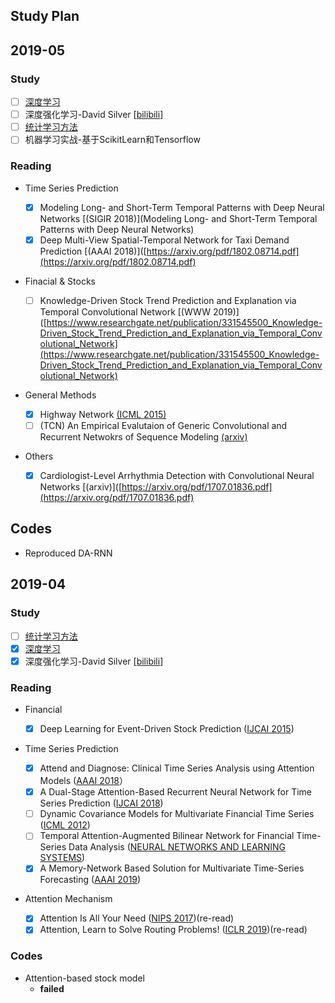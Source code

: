 ## Study Plan

## 2019-05

### Study

- [ ] [深度学习](https://book.douban.com/subject/27087503/)
- [ ] 深度强化学习-David Silver [[bilibili](https://www.bilibili.com/video/av45357759)]
- [ ] [统计学习方法](https://book.douban.com/subject/10590856/)
- [ ] 机器学习实战-基于ScikitLearn和Tensorflow

### Reading

* Time Series Prediction
  
  * [x] Modeling Long- and Short-Term Temporal Patterns with Deep Neural Networks [(SIGIR 2018)](Modeling Long- and Short-Term Temporal Patterns with Deep Neural Networks)
  - [x] Deep Multi-View Spatial-Temporal Network for Taxi Demand Prediction [(AAAI 2018)]([https://arxiv.org/pdf/1802.08714.pdf](https://arxiv.org/pdf/1802.08714.pdf)

* Finacial & Stocks
  
  - [ ] Knowledge-Driven Stock Trend Prediction and Explanation via Temporal Convolutional Network [(WWW 2019)]([https://www.researchgate.net/publication/331545500_Knowledge-Driven_Stock_Trend_Prediction_and_Explanation_via_Temporal_Convolutional_Network](https://www.researchgate.net/publication/331545500_Knowledge-Driven_Stock_Trend_Prediction_and_Explanation_via_Temporal_Convolutional_Network)

* General Methods
  
  - [x] Highway Network [(ICML 2015)]([https://arxiv.org/pdf/1505.00387.pdf](https://arxiv.org/pdf/1505.00387.pdf))
  - [ ] (TCN) An Empirical Evalutaion of Generic Convolutional and Recurrent Netwokrs of Sequence Modeling [(arxiv)]([https://arxiv.org/pdf/1803.01271.pdf](https://arxiv.org/pdf/1803.01271.pdf))

* Others
  
  - [x] Cardiologist-Level Arrhythmia Detection with Convolutional Neural Networks [(arxiv)]([https://arxiv.org/pdf/1707.01836.pdf](https://arxiv.org/pdf/1707.01836.pdf)

## Codes

- Reproduced DA-RNN

## 2019-04

### Study

* [ ] [统计学习方法](https://book.douban.com/subject/10590856/)
* [x] [深度学习](https://book.douban.com/subject/27087503/)
* [x] 深度强化学习-David Silver [[bilibili](https://www.bilibili.com/video/av45357759)]

### Reading

* Financial
  
  * [x] Deep Learning for Event-Driven Stock Prediction ([IJCAI 2015](https://www.ijcai.org/Proceedings/15/Papers/329.pdf))

* Time Series Prediction
  
  * [x] Attend and Diagnose: Clinical Time Series Analysis using Attention Models ([AAAI 2018](https://arxiv.org/pdf/1711.03905.pdf)）
  * [x] A Dual-Stage Attention-Based Recurrent Neural Network for Time Series Prediction ([IJCAI 2018](https://arxiv.org/abs/1704.02971))
  * [ ] Dynamic Covariance Models for Multivariate Financial Time Series ([ICML 2012](http://proceedings.mlr.press/v28/wu13.pdf))
  * [ ] Temporal Attention-Augmented Bilinear Network for Financial Time-Series Data Analysis ([NEURAL NETWORKS AND LEARNING SYSTEMS](https://ieeexplore.ieee.org/stamp/stamp.jsp?tp=&arnumber=8476227))
  * [x] A Memory-Network Based Solution for Multivariate Time-Series Forecasting ([AAAI 2019](https://arxiv.org/pdf/1809.02105.pdf))

* Attention Mechanism
  
  * [x] Attention Is All Your Need ([NIPS 2017](https://arxiv.org/pdf/1706.03762.pdf))(re-read)
  * [x] Attention, Learn to Solve Routing Problems!  ([ICLR 2019](https://openreview.net/pdf?id=ByxBFsRqYm))(re-read)

### Codes

* Attention-based stock model  
  - **failed**
